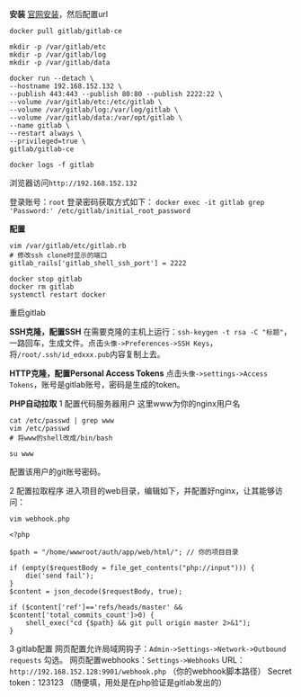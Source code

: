 **安装**
[官网安装](https://about.gitlab.com/install/?version=ce#centos-7)，然后配置url
```
docker pull gitlab/gitlab-ce

mkdir -p /var/gitlab/etc
mkdir -p /var/gitlab/log
mkdir -p /var/gitlab/data

docker run --detach \
--hostname 192.168.152.132 \
--publish 443:443 --publish 80:80 --publish 2222:22 \
--volume /var/gitlab/etc:/etc/gitlab \
--volume /var/gitlab/log:/var/log/gitlab \
--volume /var/gitlab/data:/var/opt/gitlab \
--name gitlab \
--restart always \
--privileged=true \
gitlab/gitlab-ce

docker logs -f gitlab
```
浏览器访问`http://192.168.152.132`

登录账号：`root`
登录密码获取方式如下：
`docker exec -it gitlab grep 'Password:' /etc/gitlab/initial_root_password`

**配置**
```
vim /var/gitlab/etc/gitlab.rb
# 修改ssh clone时显示的端口
gitlab_rails['gitlab_shell_ssh_port'] = 2222

docker stop gitlab
docker rm gitlab
systemctl restart docker
```
重启gitlab

**SSH克隆，配置SSH**
在需要克隆的主机上运行：`ssh-keygen -t rsa -C "标题"`，一路回车，生成文件。点击`头像->Preferences->SSH Keys`，将`/root/.ssh/id_edxxx.pub`内容复制上去。

**HTTP克隆，配置Personal Access Tokens**
点击`头像->settings->Access Tokens`，账号是gitlab账号，密码是生成的token。

**PHP自动拉取**
1 配置代码服务器用户
这里www为你的nginx用户名
```
cat /etc/passwd | grep www
vim /etc/passwd
# 将www的shell改成/bin/bash

su www
```
配置该用户的git账号密码。

2 配置拉取程序
进入项目的web目录，编辑如下，并配置好nginx，让其能够访问：
```
vim webhook.php

<?php

$path = "/home/wwwroot/auth/app/web/html/"; // 你的项目目录

if (empty($requestBody = file_get_contents("php://input"))) {
    die('send fail');
}
$content = json_decode($requestBody, true);

if ($content['ref']=='refs/heads/master' && $content['total_commits_count']>0) {
    shell_exec("cd {$path} && git pull origin master 2>&1");
}
```

3 gitlab配置
网页配置允许局域网钩子：`Admin->Settings->Network->Outbound requests` 勾选。
网页配置webhooks：`Settings->Webhooks`
URL：`http://192.168.152.128:9901/webhook.php` （你的webhook脚本路径）
Secret token：123123 （随便填，用处是在php验证是gitlab发出的）

